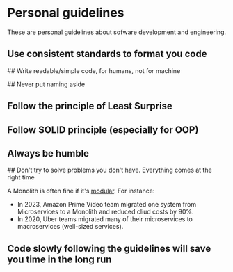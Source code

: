 # Personal guidelines

These are personal guidelines about sofware development and engineering.

## Use consistent standards to format you code

## Write readable/simple code, for humans, not for machine

## Never put naming aside

## Follow the principle of Least Surprise

## Follow SOLID principle (especially for OOP)

## Always be humble

## Don't try to solve problems you don't have. Everything comes at the right time

A Monolith is often fine if it's [modular](https://www.fearofoblivion.com/build-a-modular-monolith-first). For instance:
- In 2023, Amazon Prime Video team migrated one system from Microservices to a Monolith and reduced cliud costs by 90%.
- In 2020, Uber teams migrated many of their microservices to macroservices (well-sized services).

## Code slowly following the guidelines will save you time in the long run
